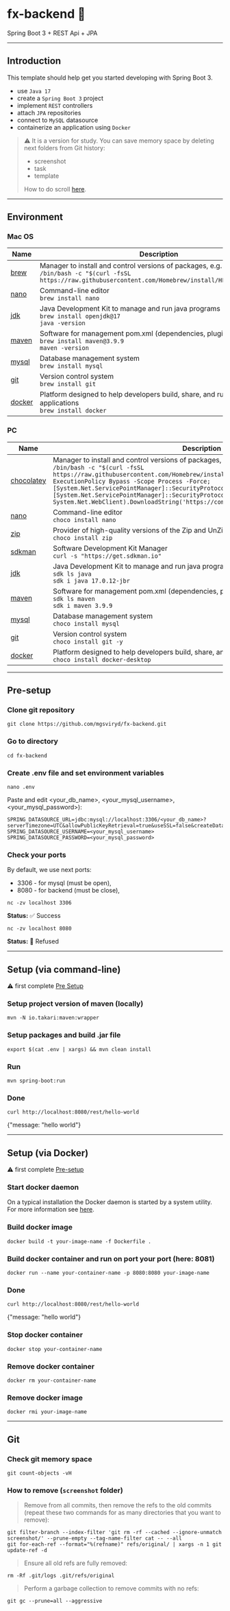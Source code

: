 # fx-backend 🚀
Spring Boot 3 + REST Api + JPA 

---

## Introduction

This template should help get you started developing with Spring Boot 3.

- use `Java 17`
- create a `Spring Boot 3` project
- implement `REST` controllers
- attach `JPA` repositories
- connect to `MySQL` datasource
- containerize an application using `Docker`

> ⚠️
> It is a version for study. You can save memory space by deleting next folders from Git history:
> - screenshot
> - task
> - template
> 
> How to do scroll [here](#git).

---


## Environment

### Mac OS
| Name                                                | Description                                                                                                                                                                    |
|-----------------------------------------------------|--------------------------------------------------------------------------------------------------------------------------------------------------------------------------------|
| [brew](https://brew.sh/)                            | Manager to install and control versions of packages, e.g. `jdk` and `maven`<br/> ```/bin/bash -c "$(curl -fsSL https://raw.githubusercontent.com/Homebrew/install/HEAD/install.sh)"``` |
| [nano](https://brew.sh/)                            | Command-line editor<br/> `brew install nano`                                                                                                                                 |
| [jdk](https://www.java.com/)                        | Java Development Kit to manage and run java programs<br/>```brew install openjdk@17```<br/>```java -version```                                                             |
| [maven](https://maven.apache.org/)                  | Software for management pom.xml (dependencies, plugins ...)<br/>```brew install maven@3.9.9```<br/>```maven -version```                                                    |
| [mysql](https://dev.mysql.com/downloads/installer/) | Database management system<br/>```brew install mysql```                                                                                                                      |
| [git](https://git-scm.com/)    | Version control system<br/>```brew install git```                                                                                                                                      |
| [docker](https://www.docker.com/)                   | Platform designed to help developers build, share, and run container applications<br/>```brew install docker```                                                              |

### PC
| Name                                                 | Description                                                                                                                                                                                                                                                                                                                                                                                                                                                          |
|------------------------------------------------------|----------------------------------------------------------------------------------------------------------------------------------------------------------------------------------------------------------------------------------------------------------------------------------------------------------------------------------------------------------------------------------------------------------------------------------------------------------------------|
| [chocolatey](https://chocolatey.org/)                | Manager to install and control versions of packages, e.g. `jdk` and `maven`<br/>```/bin/bash -c "$(curl -fsSL https://raw.githubusercontent.com/Homebrew/install/HEAD/install.sh)"<br/>Set-ExecutionPolicy Bypass -Scope Process -Force; [System.Net.ServicePointManager]::SecurityProtocol = [System.Net.ServicePointManager]::SecurityProtocol -bor 3072; iex ((New-Object System.Net.WebClient).DownloadString('https://community.chocolatey.org/install.ps1'))``` |
| [nano](https://chocolatey.org/)                      | Command-line editor<br/>```choco install nano```                                                                                                                                                                                                                                                                                                                                                                                                                   |
| [zip](https://community.chocolatey.org/packages/zip) | Provider of high-quality versions of the Zip and UnZip compressor-archiver utilities<br/>```choco install zip```                                                                                                                                                                                                                                                                                                                                                   |
| [sdkman](https://sdkman.io/)                         | Software Development Kit Manager<br/>```curl -s "https://get.sdkman.io"```                                                                                                                                                                                                                                                                                                                                                                                         |
| [jdk](https://www.java.com/)                         | Java Development Kit to manage and run java programs<br/>```sdk ls java```<br/>```sdk i java 17.0.12-jbr```                                                                                                                                                                                                                                                                                                                                                      |
| [maven](https://maven.apache.org/)                   | Software for management pom.xml (dependencies, plugins ...)<br/>```sdk ls maven```<br/>```sdk i maven 3.9.9```                                                                                                                                                                                                                                                                                                                                                   |
| [mysql](https://dev.mysql.com/downloads/installer/)  | Database management system<br/>```choco install mysql```                                                                                                                                                                                                                                                                                                                                                                                                           |
| [git](https://git-scm.com/)         | Version control system<br/>```choco install git -y``` |
| [docker](https://www.docker.com/)                    | Platform designed to help developers build, share, and run container applications<br/>```choco install docker-desktop```                                                                                                                                                                                                                                                                                                                                           |

---
## Pre-setup

### Clone git repository
```shell
git clone https://github.com/mgsviryd/fx-backend.git    
```

### Go to directory
```shell
cd fx-backend
```

### Create .env file and set environment variables
```shell
nano .env
```
Paste and edit <your_db_name>, <your_mysql_username>, <your_mysql_password>):

```
SPRING_DATASOURCE_URL=jdbc:mysql://localhost:3306/<your_db_name>?serverTimezone=UTC&allowPublicKeyRetrieval=true&useSSL=false&createDatabaseIfNotExist=true
SPRING_DATASOURCE_USERNAME=<your_mysql_username>
SPRING_DATASOURCE_PASSWORD=<your_mysql_password>
```

### Check your ports
By default, we use next ports:
- 3306 - for mysql (must be open),
- 8080 - for backend (must be close),
```shell
nc -zv localhost 3306
```
**Status:** ✅ Success
```shell
nc -zv localhost 8080
```
**Status:** 🚫 Refused

---

## Setup (via command-line)
⚠️ first complete [Pre Setup](#pre-setup)

### Setup project version of maven (locally)
```shell
mvn -N io.takari:maven:wrapper
```

### Setup packages and build .jar file
```shell
export $(cat .env | xargs) && mvn clean install
```

### Run
```shell
mvn spring-boot:run
```

### Done
```shell
curl http://localhost:8080/rest/hello-world
```
{"message: "hello world"}

---

## Setup (via Docker)
⚠️ first complete [Pre-setup](#pre-setup)

### Start docker daemon
 On a typical installation the Docker daemon is started by a system utility. For more information see [here](https://docs.docker.com/engine/daemon/start/).

### Build docker image
```shell
docker build -t your-image-name -f Dockerfile .
```

### Build docker container and run on port your port (here: 8081)
```shell
docker run --name your-container-name -p 8080:8080 your-image-namе
```
### Done
```shell
curl http://localhost:8080/rest/hello-world
```
{"message: "hello world"}

### Stop docker container
```shell
docker stop your-container-namе
```

### Remove docker container
```shell
docker rm your-container-namе
```
### Remove docker image
```shell
docker rmi your-image-namе
```

---
## Git

### Check git memory space
```shell
git count-objects -vH
```

### How to remove (`screenshot` folder)
> Remove from all commits, then remove the refs to the old commits
    (repeat these two commands for as many directories that you want to remove):
```shell
git filter-branch --index-filter 'git rm -rf --cached --ignore-unmatch screenshot/' --prune-empty --tag-name-filter cat -- --all
git for-each-ref --format="%(refname)" refs/original/ | xargs -n 1 git update-ref -d
```
> Ensure all old refs are fully removed:
```shell
rm -Rf .git/logs .git/refs/original
```
> Perform a garbage collection to remove commits with no refs:
```shell
git gc --prune=all --aggressive
```
